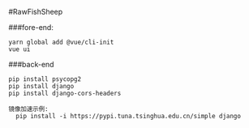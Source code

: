 #RawFishSheep

###fore-end:
~~~shell
yarn global add @vue/cli-init
vue ui
~~~
###back-end
~~~shell
pip install psycopg2
pip install django
pip install django-cors-headers

镜像加速示例:
  pip install -i https://pypi.tuna.tsinghua.edu.cn/simple django

~~~


